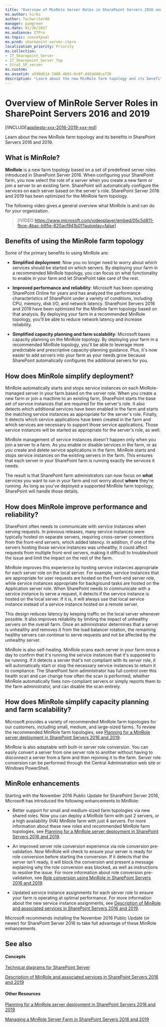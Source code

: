 ```yaml
---
title: "Overview of MinRole Server Roles in SharePoint Servers 2016 and 2019"
ms.author: kirks
author: Techwriter40
manager: pamgreen
ms.date: 01/26/2017
ms.audience: ITPro
ms.topic: concetpual
ms.prod: sharepoint-server-itpro
localization_priority: Priority
ms.collection:
- IT_Sharepoint_Server
- IT_Sharepoint_Server_Top
- Strat_SP_server
ms.custom: 
ms.assetid: a590d614-7488-4b03-8c8f-d45dd48ca726
description: "Learn about the new MinRole farm topology and its benefits in SharePoint Server."
---
```


# Overview of MinRole Server Roles in SharePoint Servers 2016 and 2019

[!INCLUDE[appliesto-xxx-2016-2019-xxx-md](../includes/appliesto-xxx-2016-2019-xxx-md.md)]

Learn about the new MinRole farm topology and its benefits in SharePoint Servers 2016 and 2019.
  
## What is MinRole?

 **MinRole** is a new farm topology based on a set of predefined server roles introduced in SharePoint Server 2016. When configuring your SharePoint farm, you now select the role of a server when you create a new farm or join a server to an existing farm. SharePoint will automatically configure the services on each server based on the server's role. SharePoint Server 2016 and 2019 has been optimized for the MinRole farm topology. 
  
The following video gives a general overview what MinRole is and can do for your organization.
  
> [!VIDEO https://www.microsoft.com/videoplayer/embed/05c5d811-fbce-4bac-b95e-820acf941b01?autoplay=false]
## Benefits of using the MinRole farm topology

Some of the primary benefits to using MinRole are:
  
- **Simplified deployment**: Now you no longer need to worry about which services should be started on which servers. By deploying your farm in a recommended MinRole topology, you can focus on what functionality to enable in your farm and let SharePoint take care of the rest. 
    
- **Improved performance and reliability**: Microsoft has been operating SharePoint Online for years and has analyzed the performance characteristics of SharePoint under a variety of conditions, including CPU, memory, disk I/O, and network latency. SharePoint Servers 2016 and 2019 have been optimized for the MinRole farm topology based on that analysis. By deploying your farm in a recommended MinRole topology, you'll be able to reduce network latency and increase reliability. 
    
- **Simplified capacity planning and farm scalability**: Microsoft bases capacity planning on the MinRole topology. By deploying your farm in a recommended MinRole topology, you'll be able to leverage more predictable and prescriptive capacity-planning guidance. Plus, it's now easier to add servers into your farm as your needs grow because SharePoint automatically configures the additional servers for you. 
    
## How does MinRole simplify deployment?

MinRole automatically starts and stops service instances on each MinRole-managed server in your farm based on the server role. When you create a new farm or join a machine to an existing farm, SharePoint starts the base set of service instances that are required for the server's role. It also detects which additional services have been enabled in the farm and starts the matching service instances as appropriate for the server's role. Finally, it detects which service applications have been created in the farm and which services are necessary to support those service applications. Those service instances will be started as appropriate for the server's role, as well.
  
MinRole management of service instances doesn't happen only when you join a server to a farm. As you enable or disable services in the farm, or as you create and delete service applications in the farm, MinRole starts and stops service instances on the existing servers in the farm. This ensures that each server in your SharePoint farm is running exactly the services it needs.
  
The result is that SharePoint farm administrators can now focus on **what** services you want to run in your farm and not worry about **where** they're running. As long as you've deployed a supported MinRole farm topology, SharePoint will handle those details. 
  
## ﻿How does MinRole improve performance and reliability?

SharePoint often needs to communicate with service instances when serving requests. In previous releases, many service instances were typically hosted on separate servers, requiring cross-server connections from the front-end servers, which added latency. In addition, if one of the servers hosting those service instances was unhealthy, it could affect requests from multiple front-end servers, making it difficult to troubleshoot the issue and limit the impact on the rest of the farm.
  
MinRole improves this experience by hosting service instances appropriate for each server role on the local server. For example, service instances that are appropriate for user requests are hosted on the Front-end server role, while service instances appropriate for background tasks are hosted on the Application server role. When SharePoint needs to communicate with a service instance to serve a request, it detects ﻿if the service instance is hosted on the local server. If it is, it will always use that local service instance instead of a service instance hosted on a remote server.
  
﻿This ﻿design reduces latency by keeping ﻿traffic on the local ﻿server whenever possible. It also improves reliability by limiting the impact of unhealthy servers on the overall farm. Once an administrator determines that a server is unhealthy and removes it from the load balancer rotation, the remaining healthy servers can continue to ﻿serve requests and not be affected by the unhealthy server.
  
MinRole is also self-healing. ﻿MinRole scans each server in your farm once a day to confirm that it's running the service instances that it's supposed to be running. If it detects a server that's not compliant with its server role, it will automatically start or stop the necessary service instances to return it to compliance. The SharePoint farm administrator has full control over this health scan and can change ﻿how often the scan is performed, whether MinRole automatically fixes non-compliant servers or simply reports them to the farm administrator, and can disable the scan entirely.
  
## ﻿How does MinRole simplify capacity planning and farm scalability?

﻿Microsoft provides a variety of recommended MinRole farm topologies for our customers, including small, medium, and large-sized farms. To review the recommended MinRole farm topologies, see [Planning for a MinRole server deployment in SharePoint Servers 2016 and 2019](planning-for-a-minrole-server-deployment-in-sharepoint-server.md).
  
MinRole is also adaptable with ﻿built-in ﻿server role conversion. You can easily convert a server from one server role to another without having to disconnect a server from a farm and then rejoining it to the farm. Server role conversion can be performed through the Central Administration web site or Windows PowerShell.
  
## ﻿MinRole enhancements

﻿Starting with the November 2016 Public Update for SharePoint Server 2016, ﻿Microsoft has introduced the following enhancements to MinRole:
  
- Better support for small and medium-sized farm topologies via new shared roles. Now you can ﻿deploy a MinRole farm with just 2 servers, or a high availability (HA) MinRole ﻿farm with just 4 servers. For more ﻿information about these new roles and recommended MinRole farm topologies, see [Planning for a MinRole server deployment in SharePoint Servers 2016 and 2019](planning-for-a-minrole-server-deployment-in-sharepoint-server.md)﻿.
    
- ﻿An improved server role conversion experience via role conversion pre-validation. Now MinRole will check to ﻿ensure your ﻿server is ready for role conversion before starting the conversion. If it detects that the server isn't ready, it will block ﻿the conversion and ﻿present a message explaining why the role conversion was blocked, as well as instructions to resolve the issue. For more information about role conversion pre-validation, see [Role conversion using MinRole in SharePoint Servers 2016 and 2019](../administration/role-conversion-using-minrole-in-sharepoint-server-2016.md).
    
- ﻿Updated service instance assignments for each server role to ensure your farm is operating at optimal performance. For more information about the new service instance assignments, see [Description of MinRole and associated services in SharePoint Servers 2016 and 2019](../administration/description-of-minrole-and-associated-services-in-sharepoint-server-2016.md).
    
Microsoft recommends installing the November 2016 Public Update (or newer) for SharePoint Server 2016 to take full advantage of these MinRole enhancements.
  
## See also

#### Concepts

[Technical diagrams for SharePoint Server](../technical-reference/technical-diagrams.md)
  
[Description of MinRole and associated services in SharePoint Servers 2016 and 2019](../administration/description-of-minrole-and-associated-services-in-sharepoint-server-2016.md)
#### Other Resources

[Planning for a MinRole server deployment in SharePoint Servers 2016 and 2019](planning-for-a-minrole-server-deployment-in-sharepoint-server.md)
  
[Managing a MinRole Server Farm in SharePoint Servers 2016 and 2019](../administration/managing-a-minrole-server-farm-in-sharepoint-server-2016.md)

